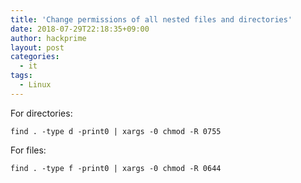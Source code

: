 ```yaml
---
title: 'Change permissions of all nested files and directories'
date: 2018-07-29T22:18:35+09:00
author: hackprime
layout: post
categories:
  - it
tags:
  - Linux
---
```


For directories:
```
find . -type d -print0 | xargs -0 chmod -R 0755
```

For files:
```
find . -type f -print0 | xargs -0 chmod -R 0644
```
